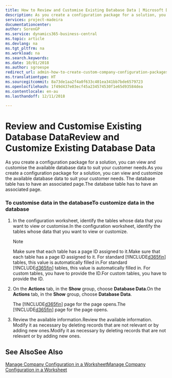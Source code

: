 ```yaml
---
title: How to Review and Customise Existing Database Data | Microsoft Docs
description: As you create a configuration package for a solution, you can view and customise the available database data to suit your customer needs. The database table has to have an associated page.
services: project-madeira
documentationcenter: 
author: SorenGP
ms.service: dynamics365-business-central
ms.topic: article
ms.devlang: na
ms.tgt_pltfrm: na
ms.workload: na
ms.search.keywords: 
ms.date: 10/01/2018
ms.author: sgroespe
redirect_url: admin-how-to-create-custom-company-configuration-packages
ms.translationtype: HT
ms.sourcegitcommit: 8a73de1aa2f4a0f633c401ea341bb7bde6579723
ms.openlocfilehash: 1f49d437e03ecf45a234574530f1e65d93584dea
ms.contentlocale: en-au
ms.lasthandoff: 12/11/2018

---
```

# <a name="review-and-customize-existing-database-data"></a><span data-ttu-id="57b10-104">Review and Customise Existing Database Data</span><span class="sxs-lookup"><span data-stu-id="57b10-104">Review and Customize Existing Database Data</span></span>
<span data-ttu-id="57b10-105">As you create a configuration package for a solution, you can view and customise the available database data to suit your customer needs.</span><span class="sxs-lookup"><span data-stu-id="57b10-105">As you create a configuration package for a solution, you can view and customize the available database data to suit your customer needs.</span></span> <span data-ttu-id="57b10-106">The database table has to have an associated page.</span><span class="sxs-lookup"><span data-stu-id="57b10-106">The database table has to have an associated page.</span></span>  

### <a name="to-customize-data-in-the-database"></a><span data-ttu-id="57b10-107">To customise data in the database</span><span class="sxs-lookup"><span data-stu-id="57b10-107">To customize data in the database</span></span>  

1.  <span data-ttu-id="57b10-108">In the configuration worksheet, identify the tables whose data that you want to view or customise.</span><span class="sxs-lookup"><span data-stu-id="57b10-108">In the configuration worksheet, identify the tables whose data that you want to view or customize.</span></span>  

    > [!NOTE]  
    >  <span data-ttu-id="57b10-109">Make sure that each table has a page ID assigned to it.</span><span class="sxs-lookup"><span data-stu-id="57b10-109">Make sure that each table has a page ID assigned to it.</span></span> <span data-ttu-id="57b10-110">For standard [!INCLUDE[d365fin](includes/d365fin_md.md)] tables, this value is automatically filled in.</span><span class="sxs-lookup"><span data-stu-id="57b10-110">For standard [!INCLUDE[d365fin](includes/d365fin_md.md)] tables, this value is automatically filled in.</span></span> <span data-ttu-id="57b10-111">For custom tables, you have to provide the ID.</span><span class="sxs-lookup"><span data-stu-id="57b10-111">For custom tables, you have to provide the ID.</span></span>  

2.  <span data-ttu-id="57b10-112">On the **Actions** tab, in the **Show** group, choose **Database Data**.</span><span class="sxs-lookup"><span data-stu-id="57b10-112">On the **Actions** tab, in the **Show** group, choose **Database Data**.</span></span>  

     <span data-ttu-id="57b10-113">The [!INCLUDE[d365fin](includes/d365fin_md.md)] page for the page opens.</span><span class="sxs-lookup"><span data-stu-id="57b10-113">The [!INCLUDE[d365fin](includes/d365fin_md.md)] page for the page opens.</span></span>  

3.  <span data-ttu-id="57b10-114">Review the available information.</span><span class="sxs-lookup"><span data-stu-id="57b10-114">Review the available information.</span></span> <span data-ttu-id="57b10-115">Modify it as necessary by deleting records that are not relevant or by adding new ones.</span><span class="sxs-lookup"><span data-stu-id="57b10-115">Modify it as necessary by deleting records that are not relevant or by adding new ones.</span></span>  

## <a name="see-also"></a><span data-ttu-id="57b10-116">See Also</span><span class="sxs-lookup"><span data-stu-id="57b10-116">See Also</span></span>  
 [<span data-ttu-id="57b10-117">Manage Company Configuration in a Worksheet</span><span class="sxs-lookup"><span data-stu-id="57b10-117">Manage Company Configuration in a Worksheet</span></span>](admin-how-to-manage-company-configuration-in-a-worksheet.md)


